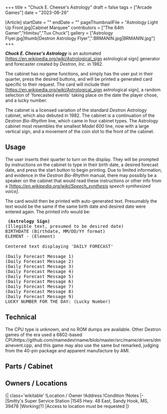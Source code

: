 +++
title = "Chuck E. Cheese's Astrology"
draft = false
tags = ["Arcade Games"]
date = "2023-08-26"

[Article]
startDate = ""
endDate = ""
pageThumbnailFile = "Astrology Light Up Front.jpg|Cabinet Marquee"
contributors = ["The 64th Gamer","Himitsu","Tux Chuck"]
gallery = ["Astrology Flyer.jpg|thumb|Destron Astrology Flyer",":BRMANIN.jpg|BRMANIN.jpg"]
+++


<b><i>Chuck E. Cheese's Astrology</b></i> is an automated [https://en.wikipedia.org/wiki/Astrological_sign astrological sign] generator and forecaster created by <i>Destron, Inc.</i> in 1982.

The cabinet has no game functions, and simply has the user put in their quarter, press the desired buttons, and will be printed a generated card specific to their request. The card will include their [https://en.wikipedia.org/wiki/Astrological_sign astrological sign], a random selection of 'forecasted events' taking place on the date the player chose, and a lucky number.

The cabinet is a licensed variation of the standard <i>Destron Astrology</i> cabinet, which also debuted in 1982. The cabinet is a continuation of the <i>Destron Bio-Rhythm</i> line, which came in four cabinet types. The Astrology cabinet most resembles the smallest <i>Model 600</i> line, now with a large vertical sign, and a movement of the coin slot to the front of the cabinet.
<h2> Usage </h2>

The user inserts their quarter to turn on the display. They will be prompted by instructions on the cabinet to type in their birth date, a desired forecast date, and press the start button to begin printing. Due to limited information, and evidence in the <i>Destron Bio-Rhythm</i> manual<ref></ref>, there may possibly be a speaker on the cabinet that would read these instructions or other info from a <i>[https://en.wikipedia.org/wiki/Speech_synthesis speech synthesized voice].</i>

The card would then be printed with auto-generated text. Presumably the text would be the same if the same birth date and desired date were entered again. The printed info would be:
<pre>
<b> (Astrology Sign) </b>
(Illegible text, presumed to be desired date)
BIRTHDATE (Birthdate, MM/DD/YY format)
ELEMENT - (Element)

Centered text displaying 'DAILY FORECAST'

(Daily Forecast Message 1)
(Daily Forecast Message 2)
(Daily Forecast Message 3)
(Daily Forecast Message 4)
(Daily Forecast Message 5)
(Daily Forecast Message 6)
(Daily Forecast Message 7)
(Daily Forecast Message 8)
(Daily Forecast Message 9)
LUCKY NUMBER FOR THE DAY: (Lucky Number)
</pre>
<h2> Technical </h2>
The CPU type is unknown, and no ROM dumps are available. Other Destron games of the era used a 6802-based CPU<ref>https://github.com/mamedev/mame/blob/master/src/mame/drivers/dmainevent.cpp</ref>, and this game may also use the same but remarked, judging from the 40-pin package and apparent manufacture by AMI.
<h2> Parts / Cabinet </h2>


<h2> Owners / Locations </h2>
{| class='wikitable'
!Location / Owner
!Address
!Condition
!Notes
|-
|Smitty's Super Service Station
|1545 Hwy. 48 East, Sandy Hook, MS, 39478
|Working(?)
|Access to location must be requested
|}

